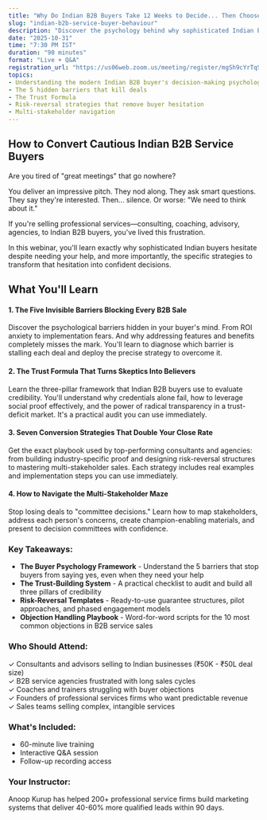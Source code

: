 ```yaml
---
title: "Why Do Indian B2B Buyers Take 12 Weeks to Decide... Then Choose Someone Else?"
slug: "indian-b2b-service-buyer-behaviour"
description: "Discover the psychology behind why sophisticated Indian buyers hesitate, and the proven strategies that turn skepticism into confidence."
date: "2025-10-31"
time: "7:30 PM IST"
duration: "90 minutes"
format: "Live + Q&A"
registration_url: "https://us06web.zoom.us/meeting/register/mgSh9cYrTqSdwuR9gm_wSg"
topics:
- Understanding the modern Indian B2B buyer's decision-making psychology
- The 5 hidden barriers that kill deals
- The Trust Formula
- Risk-reversal strategies that remove buyer hesitation
- Multi-stakeholder navigation
---
```


## How to Convert Cautious Indian B2B Service Buyers

Are you tired of "great meetings" that go nowhere? 

You deliver an impressive pitch. They nod along. They ask smart questions. They say they're interested. Then... silence. Or worse: "We need to think about it."

If you're selling professional services—consulting, coaching, advisory, agencies, to Indian B2B buyers, you've lived this frustration. 

In this webinar, you'll learn exactly why sophisticated Indian buyers hesitate despite needing your help, and more importantly, the specific strategies to transform that hesitation into confident decisions.


## What You'll Learn

#### 1. The Five Invisible Barriers Blocking Every B2B Sale
Discover the psychological barriers hidden in your buyer's mind. From ROI anxiety to implementation fears. And why addressing features and benefits completely misses the mark. You'll learn to diagnose which barrier is stalling each deal and deploy the precise strategy to overcome it.

#### 2. The Trust Formula That Turns Skeptics Into Believers
Learn the three-pillar framework that Indian B2B buyers use to evaluate credibility. You'll understand why credentials alone fail, how to leverage social proof effectively, and the power of radical transparency in a trust-deficit market. It's a practical audit you can use immediately.

#### 3. Seven Conversion Strategies That Double Your Close Rate
Get the exact playbook used by top-performing consultants and agencies: from building industry-specific proof and designing risk-reversal structures to mastering multi-stakeholder sales. Each strategy includes real examples and implementation steps you can use immediately.

#### 4. How to Navigate the Multi-Stakeholder Maze
Stop losing deals to "committee decisions." Learn how to map stakeholders, address each person's concerns, create champion-enabling materials, and present to decision committees with confidence.


### Key Takeaways:

- **The Buyer Psychology Framework** - Understand the 5 barriers that stop buyers from saying yes, even when they need your help
- **The Trust-Building System** - A practical checklist to audit and build all three pillars of credibility
- **Risk-Reversal Templates** - Ready-to-use guarantee structures, pilot approaches, and phased engagement models
- **Objection Handling Playbook** - Word-for-word scripts for the 10 most common objections in B2B service sales


### Who Should Attend:

✓ Consultants and advisors selling to Indian businesses (₹50K - ₹50L deal size)  
✓ B2B service agencies frustrated with long sales cycles  
✓ Coaches and trainers struggling with buyer objections  
✓ Founders of professional services firms who want predictable revenue  
✓ Sales teams selling complex, intangible services  

### What's Included:

-  60-minute live training
-  Interactive Q&A session
-  Follow-up recording access

### Your Instructor:

Anoop Kurup has helped 200+ professional service firms build marketing systems that deliver 40-60% more qualified leads within 90 days.
